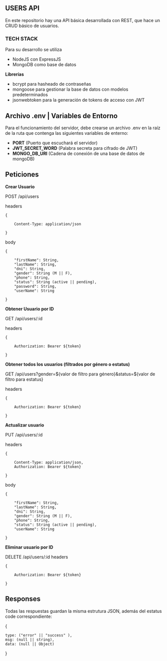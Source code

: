 ## USERS API

En este repositorio hay una API básica desarrollada con REST, que hace un CRUD básico de usuarios.

### TECH STACK

Para su desarrollo se utiliza 
* NodeJS con ExpressJS
* MongoDB como base de datos

**Librerías**


* bcrypt para hasheado de contraseñas
* mongoose para gestionar la base de datos con modelos predeterminados
* jsonwebtoken para la generación de tokens de acceso con JWT

## Archivo .env | Variables de Entorno


Para el funcionamiento del servidor, debe crearse un archivo .env en la raíz de la ruta que contenga las siguientes variables de enterno:


* **PORT** (Puerto que escuchará el servidor)
* **JWT_SECRET_WORD** (Palabra secreta para cifrado de JWT)
* **MONGO_DB_URI** (Cadena de conexión de una base de datos de mongoDB)


## Peticiones


**Crear Usuario**


POST /api/users

headers 

    {
        
        Content-Type: application/json
        
    }

body 

    {  

        "firstName": String,  
        "lastName": String,  
        "dni": String,  
        "gender": String (M || F),  
        "phone": String,  
        "status": String (active || pending),  
        "password": String,  
        "userName": String  

    }  


**Obtener Usuario por ID**


GET /api/users/:id

headers

    {
        
        Authorization: Bearer ${token}
    
    }


**Obtener todos los usuarios (filtrados por género o estatus)**


GET /api/users?gender=${valor de filtro para género}&status=${valor de filtro para estatus}

headers

    {
        
        Authorization: Bearer ${token}
        
    }


**Actualizar usuario**


PUT /api/users/:id

headers 

    {   

        Content-Type: application/json,
        Authorization: Bearer ${token}

    }


body

    {

        "firstName": String,
        "lastName": String,
        "dni": String,
        "gender": String (M || F),
        "phone": String,
        "status": String (active || pending),
        "userName": String

    }


**Eliminar usuario por ID**


DELETE /api/users/:id
headers

    {
        
        Authorization: Bearer ${token}
        
    }


## Responses


Todas las respuestas guardan la misma estrutura JSON, además del estatus code correspondiente:


{

    type: ("error" || "success" ), 
    msg: (null || string), 
    data: (null || Object)

}


